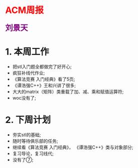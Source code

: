 <font color = "red">ACM周报</font>
===

<font size = "5px"><font color = "purple">**刘景天**</font></font>


[comment]:名字必须基佬紫
# 1. 本周工作
- 把stl入门题全都做完了好开心;
- 疯狂补线代作业;
- 《算法竞赛 入门经典》看了5页;
- 《谭浩强C++》王和兴讲了很多;
- 大大的matrix（矩阵）类重载了加、减、乘和赋值运算符;
- woc没有了;
# 2. 下周计划
- 夯实stl的基础;
- 随时等待俱乐部的任务;
- 继续看《算法竞赛 入门经典》， 《谭浩强C++》类与对象部分;
- 复习导论，复习线代;
- 没有了⑦;
